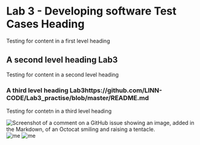 # Lab 3 - Developing software Test Cases Heading
Testing for content in a first level heading
## A second level heading Lab3
Testing for content in a second level heading
### A third level heading Lab3https://github.com/LINN-CODE/Lab3_practise/blob/master/README.md
Testing for contetn in a third level heading


![Screenshot of a comment on a GitHub issue showing an image, added in the Markdown, of an Octocat smiling and raising a tentacle.](https://myoctocat.com/assets/images/base-octocat.svg)
![me](https://github.com/user-attachments/assets/013c8331-e77e-4f9a-8096-06f143c56c3c)
![me](image/me)
